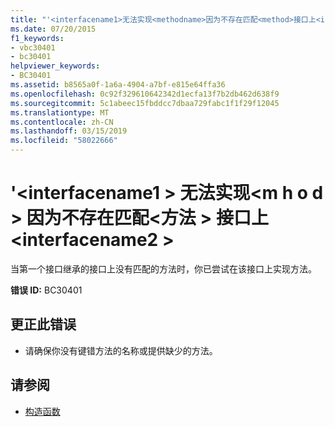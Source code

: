 ```yaml
---
title: "'<interfacename1>无法实现<methodname>因为不存在匹配<method>接口上<interfacename2>"
ms.date: 07/20/2015
f1_keywords:
- vbc30401
- bc30401
helpviewer_keywords:
- BC30401
ms.assetid: b8565a0f-1a6a-4904-a7bf-e815e64ffa36
ms.openlocfilehash: 0c92f329610642342d1ecfa13f7b2db462d638f9
ms.sourcegitcommit: 5c1abeec15fbddcc7dbaa729fabc1f1f29f12045
ms.translationtype: MT
ms.contentlocale: zh-CN
ms.lasthandoff: 03/15/2019
ms.locfileid: "58022666"
---
```

# <a name="interfacename1-cannot-implement-methodname-because-there-is-no-matching-method-on-interface-interfacename2"></a>'\<interfacename1 > 无法实现\<m h o d > 因为不存在匹配\<方法 > 接口上\<interfacename2 >
当第一个接口继承的接口上没有匹配的方法时，你已尝试在该接口上实现方法。  
  
 **错误 ID:** BC30401  
  
## <a name="to-correct-this-error"></a>更正此错误  
  
-   请确保你没有键错方法的名称或提供缺少的方法。  
  
## <a name="see-also"></a>请参阅

- [构造函数](~/docs/visual-basic/programming-guide/concepts/object-oriented-programming.md#constructors)
